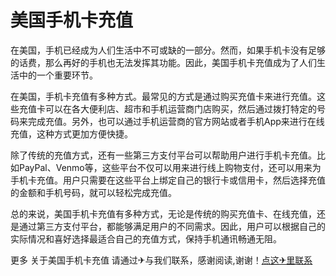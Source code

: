 # 美国手机卡充值

在美国，手机已经成为人们生活中不可或缺的一部分。然而，如果手机卡没有足够的话费，那么再好的手机也无法发挥其功能。因此，美国手机卡充值成为了人们生活中的一个重要环节。

在美国，手机卡充值有多种方式。最常见的方式是通过购买充值卡来进行充值。这些充值卡可以在各大便利店、超市和手机运营商门店购买，然后通过拨打特定的号码来完成充值。另外，也可以通过手机运营商的官方网站或者手机App来进行在线充值，这种方式更加方便快捷。

除了传统的充值方式，还有一些第三方支付平台可以帮助用户进行手机卡充值。比如PayPal、Venmo等，这些平台不仅可以用来进行线上购物支付，还可以用来为手机卡充值。用户只需要在这些平台上绑定自己的银行卡或信用卡，然后选择充值的金额和手机号码，就可以轻松完成充值。

总的来说，美国手机卡充值有多种方式，无论是传统的购买充值卡、在线充值，还是通过第三方支付平台，都能够满足用户的不同需求。因此，用户可以根据自己的实际情况和喜好选择最适合自己的充值方式，保持手机通讯畅通无阻。

更多 关于美国手机卡充值 请通过✈与我们联系，感谢阅读,谢谢！[点这✈里联系](https://w.k02.cc)